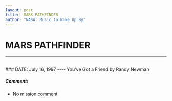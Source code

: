 ```yaml
---
layout: post
title:  MARS PATHFINDER
author: "NASA: Music to Wake Up By"
---
```


# MARS PATHFINDER
----
<br/>
### DATE: July 16, 1997
----
You've Got a Friend by Randy Newman

##### Comment:
* No mission comment
